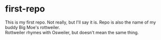 # first-repo
This is my first repo. Not really, but I'll say it is.
Repo is also the name of my buddy Big Moe's rottweiler.  
Rottweiler rhymes with Osweiler, but doesn't mean the same thing.
